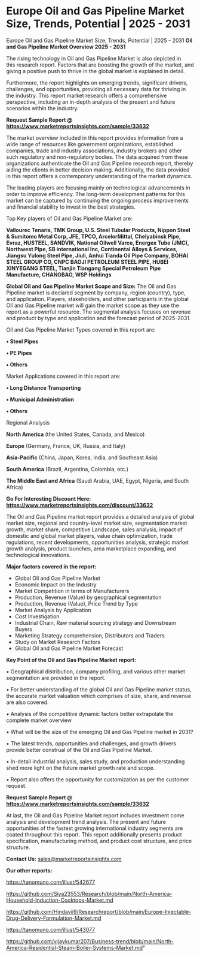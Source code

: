 # Europe Oil and Gas Pipeline Market Size, Trends, Potential | 2025 - 2031
Europe Oil and Gas Pipeline Market Size, Trends, Potential | 2025 - 2031
<Strong> Oil and Gas Pipeline Market Overview 2025 - 2031</strong>

The rising technology in Oil and Gas Pipeline Market is also depicted in this research report. Factors that are boosting the growth of the market, and giving a positive push to thrive in the global market is explained in detail.

Furthermore, the report highlights on emerging trends, significant drivers, challenges, and opportunities, providing all necessary data for thriving in the industry. This report market research offers a comprehensive perspective, including an in-depth analysis of the present and future scenarios within the industry.

<strong>Request Sample Report @ <a href=https://www.marketreportsinsights.com/sample/33632>https://www.marketreportsinsights.com/sample/33632</a></strong>

The market overview included in this report provides information from a wide range of resources like government organizations, established companies, trade and industry associations, industry brokers and other such regulatory and non-regulatory bodies. The data acquired from these organizations authenticate the Oil and Gas Pipeline research report, thereby aiding the clients in better decision making. Additionally, the data provided in this report offers a contemporary understanding of the market dynamics.

The leading players are focusing mainly on technological advancements in order to improve efficiency. The long-term development patterns for this market can be captured by continuing the ongoing process improvements and financial stability to invest in the best strategies.

Top Key players of Oil and Gas Pipeline Market are:

<strong>Vallourec Tenaris, TMK Group, U.S. Steel Tubular Products, Nippon Steel & Sumitomo Metal Corp, JFE, TPCO, ArcelorMittal, Chelyabinsk Pipe, Evraz, HUSTEEL, SANDVIK, National Oilwell Varco, Energex Tube (JMC), Northwest Pipe, SB international Inc, Continental Alloys & Services, Jiangsu Yulong Steel Pipe, Jiuli, Anhui Tianda Oil Pipe Company, BOHAI STEEL GROUP CO, CNPC BAOJI PETROLEUM STEEL PIPE, HUBEI XINYEGANG STEEL, Tianjin Tiangang Special Petroleum Pipe Manufacture, CHANGBAO, WSP Holdings</strong>

<strong><b>Global Oil and Gas Pipeline Market Scope and Size:</b></strong>
The Oil and Gas Pipeline market is declared segment by company, region (country), type, and application. Players, stakeholders, and other participants in the global Oil and Gas Pipeline market will gain the market scope as they use the report as a powerful resource. The segmental analysis focuses on revenue and product by type and application and the forecast period of 2025-2031.

Oil and Gas Pipeline Market Types covered in this report are:

<strong>•  Steel Pipes

•  PE Pipes

•  Others</strong>

Market Applications covered in this report are:

<strong>•  Long Distance Transporting

•  Municipal Administration

•  Others</strong> 

Regional Analysis

<strong>North America</strong> (the United States, Canada, and Mexico)

<strong>Europe</strong> (Germany, France, UK, Russia, and Italy)

<strong>Asia-Pacific</strong> (China, Japan, Korea, India, and Southeast Asia)

<strong>South America</strong> (Brazil, Argentina, Colombia, etc.)

<strong>The Middle East and Africa</strong> (Saudi Arabia, UAE, Egypt, Nigeria, and South Africa)

<strong>Go For Interesting Discount Here: <a href=https://www.marketreportsinsights.com/discount/33632>https://www.marketreportsinsights.com/discount/33632</a></strong>

The Oil and Gas Pipeline market report provides a detailed analysis of global market size, regional and country-level market size, segmentation market growth, market share, competitive Landscape, sales analysis, impact of domestic and global market players, value chain optimization, trade regulations, recent developments, opportunities analysis, strategic market growth analysis, product launches, area marketplace expanding, and technological innovations.

<strong><b>Major factors covered in the report:</b></strong>
<ul>
  <li>Global Oil and Gas Pipeline Market </li>
  <li>Economic Impact on the Industry</li>
  <li>Market Competition in terms of Manufacturers</li>
  <li>Production, Revenue (Value) by geographical segmentation</li>
  <li>Production, Revenue (Value), Price Trend by Type</li>
  <li>Market Analysis by Application</li>
  <li>Cost Investigation</li>
  <li>Industrial Chain, Raw material sourcing strategy and Downstream Buyers</li>
  <li>Marketing Strategy comprehension, Distributors and Traders</li>
  <li>Study on Market Research Factors</li>
  <li>Global Oil and Gas Pipeline Market Forecast</li>
</ul>

<strong><b>Key Point of the Oil and Gas Pipeline Market report:</b></strong>

• Geographical distribution, company profiling, and various other market segmentation are provided in the report.

• For better understanding of the global Oil and Gas Pipeline market status, the accurate market valuation which comprises of size, share, and revenue are also covered.

• Analysis of the competitive dynamic factors better extrapolate the complete market overview

• What will be the size of the emerging Oil and Gas Pipeline market in 2031?

• The latest trends, opportunities and challenges, and growth drivers provide better construal of the Oil and Gas Pipeline Market.

• In-detail industrial analysis, sales study, and production understanding shed more light on the future market growth rate and scope.

• Report also offers the opportunity for customization as per the customer request.

<strong>Request Sample Report @ <a href=https://www.marketreportsinsights.com/sample/33632>https://www.marketreportsinsights.com/sample/33632</a></strong>

At last, the Oil and Gas Pipeline Market report includes investment come analysis and development trend analysis. The present and future opportunities of the fastest growing international industry segments are coated throughout this report. This report additionally presents product specification, manufacturing method, and product cost structure, and price structure.

<strong>Contact Us:</strong>
sales@marketreportsinsights.com

<strong>Our other reports:</strong>

<a href=https://tanomuno.com/illust/542677>https://tanomuno.com/illust/542677</a>

<a href=https://github.com/Siya23553/Research/blob/main/North-America-Household-Induction-Cooktops-Market.md>https://github.com/Siya23553/Research/blob/main/North-America-Household-Induction-Cooktops-Market.md</a>

<a href=https://github.com/Hindavii9/Researchreport/blob/main/Europe-Injectable-Drug-Delivery-Formulation-Market.md>https://github.com/Hindavii9/Researchreport/blob/main/Europe-Injectable-Drug-Delivery-Formulation-Market.md</a>

<a href=https://tanomuno.com/illust/543077>https://tanomuno.com/illust/543077</a>

<a href=https://github.com/vijaykumar207/Business-trend/blob/main/North-America-Residential-Steam-Boiler-Systems-Market.md>https://github.com/vijaykumar207/Business-trend/blob/main/North-America-Residential-Steam-Boiler-Systems-Market.md</a>"
